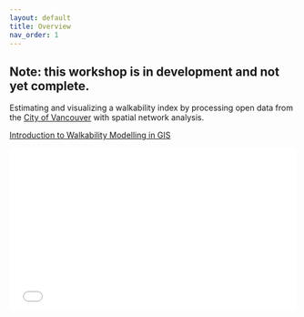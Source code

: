 ```yaml
---
layout: default
title: Overview
nav_order: 1
---
```

## Note: this workshop is in development and not yet complete.

Estimating and visualizing a walkability index by processing open data from the [City of Vancouver](https://opendata.vancouver.ca/pages/home/) with spatial network analysis.

<a href="slides.html" target="blank" >Introduction to Walkability Modelling in GIS</a>

<div style="overflow: hidden;
  padding-top: 56.25%;
  position: relative">
  <iframe src="slides.html" title="demo embedded slide deck" scrolling="no" frameborder="0"
    style="border: 0;
   height: 100%;
   left: 0;
   position: absolute;
   top: 0;
   width: 100%;">
   <p>Your browser does not support iframes.</p>
 </iframe>
</div>
